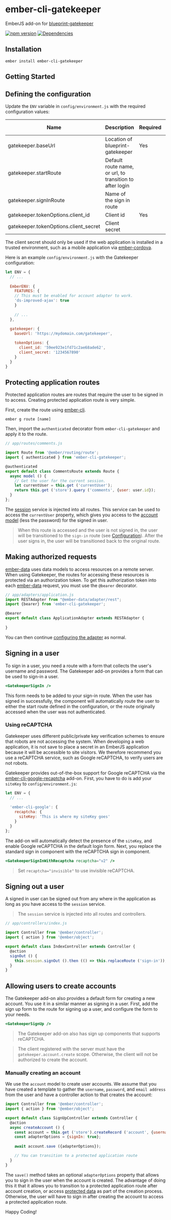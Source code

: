 ember-cli-gatekeeper
====================

EmberJS add-on for [blueprint-gatekeeper](https://github.com/onehilltech/blueprint-gatekeeper)

[![npm version](https://img.shields.io/npm/v/ember-cli-gatekeeper.svg?maxAge=2592000)](https://www.npmjs.com/package/ember-cli-gatekeeper)
[![Dependencies](https://david-dm.org/onehilltech/ember-cli-gatekeeper.svg)](https://david-dm.org/onehilltech/ember-cli-gatekeeper)

Installation
--------------

    ember install ember-cli-gatekeeper
    
Getting Started
----------------

## Defining the configuration

Update the `ENV` variable in `config/environment.js` with the required
configuration values:

| Name  | Description | Required | Default Value |
|-------|-------------|----------|---------------|
| gatekeeper.baseUrl | Location of blueprint-gatekeeper | Yes | |
| gatekeeper.startRoute | Default route name, or url, to transition to after login | | index |
| gatekeeper.signInRoute | Name of the sign in route | | sign-in |      
| gatekeeper.tokenOptions.client_id | Client id | Yes | |
| gatekeeper.tokenOptions.client_secret | Client secret | | |

The client secret should only be used if the web application is installed in
a trusted environment, such as a mobile application via [ember-cordova](http://embercordova.com/).

Here is an example `config/environment.js` with the Gatekeeper configuration:

```javascript 1.6
let ENV = {
  // ...
  
  EmberENV: {
    FEATURES: {
    // This must be enabled for account adapter to work.
    'ds-improved-ajax': true
    }
    
    // ...
  },
  
  gatekeeper: {
    baseUrl: 'https://mydomain.com/gatekeeper',

    tokenOptions: {      
      client_id: '59ee923e1fd71c2ae68ade62',
      client_secret: '1234567890'
    }
  }
}
```

## Protecting application routes

Protected application routes are routes that require the user to be signed in
to access. Creating protected application route is very simple.
 
First, create the route using [ember-cli](https://ember-cli.com/).

    ember g route [name]
    
Then, import the `authenticated` decorator from `ember-cli-gatekeeper` and apply it
to the route.

```javascript
// app/routes/comments.js

import Route from '@ember/routing/route';
import { authenticated } from 'ember-cli-gatekeeper';

@authenticated
export default class CommentsRoute extends Route {
  async model () {
    // Get the user for the current session.
    let currentUser = this.get ('currentUser');
    return this.get ('store').query ('comments', {user: user.id});
  }
};
```

The [session](https://github.com/onehilltech/ember-cli-gatekeeper/blob/master/addon/services/session.js) 
service is injected into all routes. This service can be used to access the
`currentUser` property, which gives you access to the 
[account model](https://github.com/onehilltech/ember-cli-gatekeeper/blob/master/addon/models/account.js)
(less the password) for the signed in user.

> When this route is accessed and the user is not signed in, the user will
> be transitioned to the `sign-in` route (see [Configuration](#defining-the-configuration)). After
> the user signs in, the user will be transitioned back to the original route.

## Making authorized requests

[ember-data](https://github.com/emberjs/data) uses data models to access resources on 
a remote server. When using Gatekeeper, the routes for accessing these resources is
protected via an authorization token. To get this authorization token into each
[ember-data](https://github.com/emberjs/data) request, you must use the `@bearer`
decorator.

```javascript
// app/adapters/application.js
import RESTAdapter from "@ember-data/adapter/rest";
import {bearer} from 'ember-cli-gatekeeper';

@bearer
export default class ApplicationAdapter extends RESTAdapter {
  
}
```

You can then continue [configuring the adapter](https://emberjs.com/api/ember-data/3.3/classes/DS.RESTAdapter) 
as normal.

## Signing in a user

To sign in a user, you need a route with a form that collects the user's username
and password. The Gatekeeper add-on provides a form that can be used to sign-in 
a user.

```handlebars
<GatekeeperSignIn />
```

This form needs to be added to your sign-in route. When the user has signed in 
successfully, the component will automatically route the user to either the
start route defined in the configuration, or the route originally accessed when
the user was not authenticated. 

### Using reCAPTCHA

Gatekeeper uses different public/private key verification schemes to ensure that robots are 
not accessing the system. When developing a web application, it is not save 
to place a secret in an EmberJS application because it will be accessible to site visitors.
We therefore recommend you use a reCAPTCHA service, such as Google reCAPTCHA, to verify users
are not robots.

Gatekeeper provides out-of-the-box support for Google reCAPTCHA via the 
[ember-cli-google-recaptcha](https://github.com/onehilltech/ember-cli-google-recaptcha) add-on.
First, you have to do is add your `siteKey` to `config/environment.js`:

```javascript
let ENV = {
  // ...
  
  'ember-cli-google': {
    recaptcha: {
      siteKey: 'This is where my siteKey goes'
    }
  }
};
```

The add-on will automatically detect the presence of the `siteKey`, and enable Google reCAPTCHA
in the default login form. Next, you replace the standard sign in component with the 
reCAPTCHA sign in component.

```handlebars
<GatekeeperSignInWithRecaptcha recaptcha="v2" />
```

> Set `recaptcha="invisible"` to use invisible reCAPTCHA.

## Signing out a user

A signed in user can be signed out from any where in the application as long as you
have access to the `session` service.

> The `session` service is injected into all routes and controllers.

```javascript
// app/controllers/index.js

import Controller from '@ember/controller';
import { action } from '@ember/object';

export default class IndexController extends Controller {
  @action
  signOut () {
    this.session.signOut ().then (() => this.replaceRoute ('sign-in'));
  }
}
```

## Allowing users to create accounts

The Gatekeeper add-on also provides a default form for creating a new account. You use
it in a similar manner as signing in a user. First, add the sign up form to the route for
signing up a user, and configure the form to your needs.

```handlebars
<GatekeeperSignUp />
```

> The Gatekeeper add-on also has sign up components that supports reCAPTCHA.

> The client registered with the server must have the `gatekeeper.account.create` scope.
> Otherwise, the client will not be authorized to create the account.

### Manually creating an account

We use the `account` model to create user accounts. We assume that you have
created a template to gather the `username`, `password`, and `email address`
from the user and have a controller action to that creates the account:

```javascript
import Controller from '@ember/controller';
import { action } from '@ember/object';

export default class SignUpController extends Controller {
  @action
  async createAccount () {
    const account = this.get ('store').createRecord ('account', {username: this.username, password: this.password, email: this.email});
    const adapterOptions = {signIn: true};
      
    await account.save ({adapterOptions});

    // You can transition to a protected application route
  }
}
```

The `save()` method takes an optional `adapterOptions` property that allows you to 
sign in the user when the account is created. The advantage of doing this it that 
it allows you to transition to a protected application route after account creation,
or access [protected data](#accessing-protected-data) as part of the creation process.
Otherwise, the user will have to sign in after creating the account to access a
protected application route.

Happy Coding!

